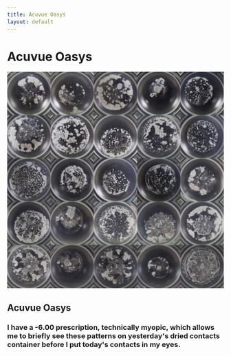 ```yaml
---
title: Acuvue Oasys
layout: default
---
```

<div class="col-md-9 col-md-offset-3">
	<h1>
	Acuvue Oasys
	</h1>
	<div class="projects">
		<div class="project-item">
			<a href="img/objects/acuvueoasys.jpg" data-lightbox="img">
				<img src="img/objects/acuvueoasys.jpg" alt="Acuvue Oasys">
			</a>
			<h2 class="title">Acuvue Oasys</h2>
			<h3>
			I have a -6.00 prescription, technically myopic, which allows me to briefly
			see these patterns on yesterday's dried contacts container before I put today's contacts in my eyes.</h3>
		</div>
	</div>
</div>
